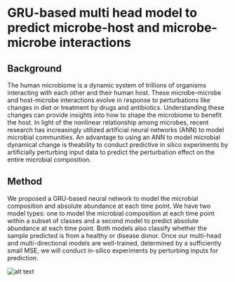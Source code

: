 # GRU-based multi head model to predict microbe-host and microbe-microbe interactions

## Background
The human microbiome is a dynamic system of trillions of organisms interacting with each other and their human host. These microbe-microbe and host-microbe interactions evolve in response to perturbations like changes in diet or treatment by drugs and antibiotics. Understanding these changes can provide insights into how to shape the microbiome to benefit the host. In light of the nonlinear relationship among microbes, recent research has increasingly utilized artificial neural networks (ANN) to model microbial communities. An advantage to using an ANN to model microbial dynamical change is theability to conduct predictive in silico experiments by artificially perturbing input data to predict the perturbation effect on the entire microbial composition. 

## Method
We proposed a GRU-based neural network to model the microbial composition and absolute abundance at each time point. We have two model types: one to model the microbial composition at each time point within a subset of classes and a second model to predict absolute abundance at each time point. Both models also classify whether the sample predicted is from a healthy or disease donor. Once our multi-head and multi-directional models are well-trained, determined by a sufficiently small MSE, we will conduct in-silico experiments by perturbing inputs for prediction.

![alt text](https://github.com/estelleyao0530/Deep-Learning/blob/main/Figure/gru_schematic.png)
